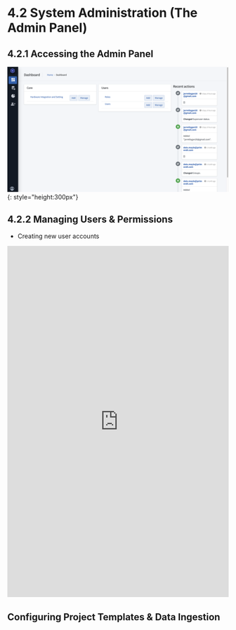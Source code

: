 # 4.2 System Administration (The Admin Panel)

## 4.2.1 Accessing the Admin Panel

![orbix-admin-panel](../assets/orbix-admin-panel.png){: style="height:300px"}

## 4.2.2 Managing Users & Permissions
* Creating new user accounts
<iframe src="https://scribehow.com/embed/Add_a_New_User_in_Orbix_NDE_System__IwN1AZvbSuCUqmRLetH90A?as=video" width="100%" height="800" allow="fullscreen" style="aspect-ratio: 16 / 12; border: 0; min-height: 480px"></iframe>

## Configuring Project Templates & Data Ingestion

